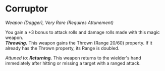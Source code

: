 # Corruptor
*Weapon (Dagger), Very Rare (Requires Attunement)*

You gain a +3 bonus to attack rolls and damage rolls made with this magic weapon.  
***Throwing.*** This weapon gains the Thrown (Range 20/60) property. If it already has the Thrown property, its Range is doubled.  

*Attuned to:*
***Returning.*** This weapon returns to the wielder's hand immediately after hitting or missing a target with a ranged attack.  